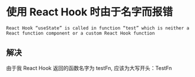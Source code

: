 # 使用 React Hook 时由于名字而报错

```
React Hook “useState” is called in function “test” which is neither a React function component or a custom React Hook function
```

## 解决
由于我 React Hook 返回的函数名字为 testFn, 应该为大写开头：TestFn